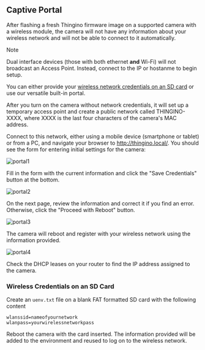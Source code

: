 ## Captive Portal

After flashing a fresh Thingino firmware image on a supported camera with a wireless module, the camera will not have any information about your wireless network and will not be able to connect to it automatically.

> [!NOTE]
> Dual interface devices (those with both ethernet __and__ Wi-Fi) will not broadcast an Access Point.  Instead, connect to the IP or hostanme to begin setup.

You can either provide your [wireless network credentials on an SD card](https://github.com/themactep/thingino-firmware/wiki/Configuring-Wi%E2%80%90Fi-Access#wireless-credentials-on-an-sd-card) or use our versatile built-in portal.

After you turn on the camera without network credentials, it will set up a temporary access point and create a public network called THINGINO-XXXX, where XXXX is the last four characters of the camera's MAC address.

Connect to this network, either using a mobile device (smartphone or tablet) or from a PC, and navigate your browser to http://thingino.local/. You should see the form for entering initial settings for the camera:

![portal1](https://github.com/user-attachments/assets/d0bcd753-c2e5-4694-8db8-bc086dfdc672)

Fill in the form with the current information and click the "Save Credentials" button at the bottom.

![portal2](https://github.com/user-attachments/assets/8ac87448-702e-4eb1-9ecc-08d62179bfa4)

On the next page, review the information and correct it if you find an error. Otherwise, click the "Proceed with Reboot" button.

![portal3](https://github.com/user-attachments/assets/15d0b12a-679d-45d2-a7d3-c71db9a159ab)

The camera will reboot and register with your wireless network using the information provided.

![portal4](https://github.com/user-attachments/assets/70dbeca8-f2e3-4c55-af06-d82148c61adf)

Check the DHCP leases on your router to find the IP address assigned to the camera.


### Wireless Credentials on an SD Card

Create an `uenv.txt` file on a blank FAT formatted SD card with the following content

```
wlanssid=nameofyournetwork
wlanpass=yourwirelessnetworkpass
```

Reboot the camera with the card inserted. The information provided will be added to the environment and reused to log on to the wireless network.


